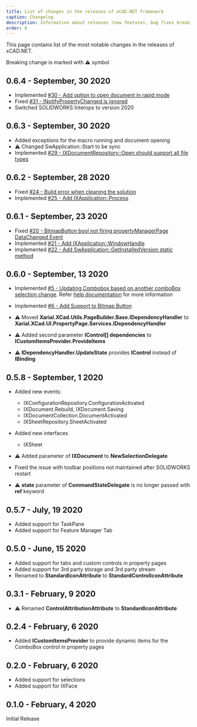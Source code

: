 ```yaml
---
title: List of changes in the releases of xCAD.NET framework
caption: Changelog
description: Information about releases (new features, bug fixes breaking changes) of xCAD.NET framework for developing CAD applications
order: 8
---
```

This page contains list of the most notable changes in the releases of xCAD.NET.

Breaking change is marked with &#x26A0; symbol

## 0.6.4 - September, 30 2020

* Implemented [#30 - Add option to open document in rapid mode](https://github.com/xarial/xcad/issues/30)
* Fixed [#31 - INotifyPropertyChanged is ignored](https://github.com/xarial/xcad/issues/31)
* Switched SOLIDWORKS Interops to version 2020

## 0.6.3 - September, 30 2020

* Added exceptions for the macro running and document opening
* &#x26A0; Changed SwApplication::Start to be sync
* Implemented [#29 - IXDocumentRepository::Open should support all file types](https://github.com/xarial/xcad/issues/29) 

## 0.6.2 - September, 28 2020

* Fixed [#24 - Build error when cleaning the solution](https://github.com/xarial/xcad/issues/24)
* Implemented [#25 - Add IXApplication::Process](https://github.com/xarial/xcad/issues/25)

## 0.6.1 - September, 23 2020

* Fixed [#20 - BitmapButton bool not firing propertyManagerPage DataChanged Event](https://github.com/xarial/xcad/issues/20)
* Implemented [#21 - Add IXApplication::WindowHandle](https://github.com/xarial/xcad/issues/21)
* Implemented [#22 - Add SwApplication::GetInstalledVersion static method](https://github.com/xarial/xcad/issues/22)

## 0.6.0 - September, 13 2020

* Implemented [#5 - Updating Combobox based on another comboBox selection change](https://github.com/xarial/xcad/issues/5). Refer [help documentation](/property-pages/controls/combo-box#dynamic-items-provider) for more information

* Implemented [#6 - Add Support to Bitmap Button](https://github.com/xarial/xcad/issues/6)

* &#x26A0; Moved **Xarial.XCad.Utils.PageBuilder.Base.IDependencyHandler** to **Xarial.XCad.UI.PropertyPage.Services.IDependencyHandler**

* &#x26A0; Added second parameter **IControl[] dependencies** to **ICustomItemsProvider.ProvideItems** 

* &#x26A0; **IDependencyHandler.UpdateState** provides **IControl** instead of **IBinding**

## 0.5.8 - September, 1 2020

* Added new events:
    
    * IXConfigurationRepository.ConfigurationActivated
    * IXDocument.Rebuild, IXDocument.Saving
    * IXDocumentCollection.DocumentActivated
    * IXSheetRepository.SheetActivated

* Added new interfaces
    * IXSheet

* &#x26A0; Added parameter of **IXDocument** to **NewSelectionDelegate**

* Fixed the issue with toolbar positions not maintained after SOLIDWORKS restart

* &#x26A0; **state** parameter of **CommandStateDelegate** is no longer passed with **ref** keyword

## 0.5.7 - July, 19 2020

* Added support for TaskPane
* Added support for Feature Manager Tab

## 0.5.0 - June, 15 2020

* Added support for tabs and custom controls in property pages
* Added support for 3rd party storage and 3rd party stream
* Renamed to **StandardIconAttribute** to **StandardControlIconAttribute**

## 0.3.1 - February, 9 2020

* &#x26A0; Renamed **ControlAttributionAttribute** to **StandardIconAttribute**

## 0.2.4 - February, 6 2020

* Added **ICustomItemsProvider** to provide dynamic items for the ComboBox control in property pages

## 0.2.0 - February, 6 2020

* Added support for selections
* Added support for IXFace

## 0.1.0 - February, 4 2020

Initial Release